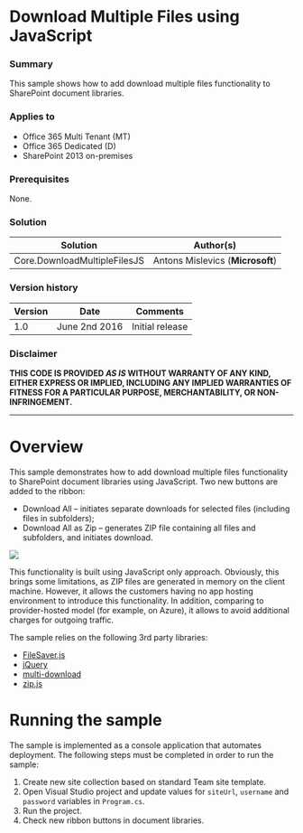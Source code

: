 # Download Multiple Files using JavaScript #

### Summary ###
This sample shows how to add download multiple files functionality to SharePoint document libraries.

### Applies to ###
-  Office 365 Multi Tenant (MT)
-  Office 365 Dedicated (D)
-  SharePoint 2013 on-premises

### Prerequisites ###
None.

### Solution ###
Solution | Author(s)
---------|----------
Core.DownloadMultipleFilesJS | Antons Mislevics (**Microsoft**)

### Version history ###
Version  | Date | Comments
---------| -----| --------
1.0  | June 2nd 2016 | Initial release

### Disclaimer ###
**THIS CODE IS PROVIDED *AS IS* WITHOUT WARRANTY OF ANY KIND, EITHER EXPRESS OR IMPLIED, INCLUDING ANY IMPLIED WARRANTIES OF FITNESS FOR A PARTICULAR PURPOSE, MERCHANTABILITY, OR NON-INFRINGEMENT.**


----------


# Overview #
This sample demonstrates how to add download multiple files functionality to SharePoint document libraries using JavaScript.
Two new buttons are added to the ribbon:

- Download All – initiates separate downloads for selected files (including files in subfolders);
- Download All as Zip – generates ZIP file containing all files and subfolders, and initiates download.

![](http://i.imgur.com/xAYoQ6F.png)

This functionality is built using JavaScript only approach. Obviously, this brings some limitations, as ZIP files are generated in memory on the client machine. However, it allows the customers having no app hosting environment to introduce this functionality. In addition, comparing to provider-hosted model (for example, on Azure), it allows to avoid additional charges for outgoing traffic.

The sample relies on the following 3rd party libraries:

- [FileSaver.js](https://github.com/eligrey/FileSaver.js/)
- [jQuery](http://jquery.com/)
- [multi-download](https://github.com/sindresorhus/multi-download)
- [zip.js](http://gildas-lormeau.github.io/zip.js/)

# Running the sample #
The sample is implemented as a console application that automates deployment. The following steps must be completed in order to run the sample:

1. Create new site collection based on standard Team site template.
2. Open Visual Studio project and update values for `siteUrl`, `username` and `password` variables in `Program.cs`.
3. Run the project.
4. Check new ribbon buttons in document libraries.
